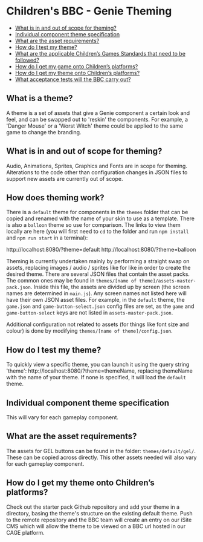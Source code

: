 # Children's BBC - Genie Theming

* [What is in and out of scope for theming?](#what-is-in-and-out-of-scope-for-theming)
* [Individual component theme specification](#individual-component-theme-specification)
* [What are the asset requirements?](#what-are-the-asset-requirements)
* [How do I test my theme?](#how-do-i-test-my-theme)
* [What are the applicable Children’s Games Standards that need to be followed?](#what-are-the-applicable-children’s-games-standards-that-need-to-be-followed)
* [How do I get my game onto Children’s platforms?](#how-do-i-get-my-game-onto-children’s-platforms)
* [How do I get my theme onto Children’s platforms?](#how-do-i-get-my-theme-onto-children’s-platforms)
* [What acceptance tests will the BBC carry out?](#what-acceptance-tests-will-the-bbc-carry-out)

## What is a theme?

A theme is a set of assets that give a Genie component a certain look and feel, and can be swapped out to 'reskin' the components. For example, a 'Danger Mouse' or a 'Worst Witch' theme could be applied to the same game to change the branding.

## What is in and out of scope for theming?

Audio, Animations, Sprites, Graphics and Fonts are in scope for theming. Alterations to the code other than configuration changes in JSON files to support new assets are currently out of scope.

## How does theming work?

There is a `default` theme for components in the `themes` folder that can be copied and renamed with the name of your skin to use as a template. There is also a `balloon` theme so use for comparison. The links to view them locally are here (you will first need to `cd` to the folder and run `npm install` and `npm run start` in a terminal):

http://localhost:8080/?theme=default
http://localhost:8080/?theme=balloon

Theming is currently undertaken mainly by performing a straight swap on assets, replacing images / audio / sprites like for like in order to create the desired theme. There are several JSON files that contain the asset packs. The common ones may be found in `themes/[name of theme]/assets-master-pack.json`. Inside this file, the assets are divided up by screen (the screen names are determined in `main.js`). Any screen names not listed here will have their own JSON asset files. For example, in the `default` theme, the `game.json` and `game-button-select.json` config files are set, as the `game` and `game-button-select` keys are not listed in `assets-master-pack.json`.

Additional configuration not related to assets (for things like font size and colour) is done by modifying `themes/[name of theme]/config.json`.

## How do I test my theme?

To quickly view a specific theme, you can launch it using the query string 'theme': http://localhost:8080/?theme=themeName, replacing themeName with the name of your theme. If none is specified, it will load the `default` theme.

## Individual component theme specification

This will vary for each gameplay component.

## What are the asset requirements?

The assets for GEL buttons can be found in the folder: `themes/default/gel/`. These can be copied across directly. This other assets needed will also vary for each gameplay component.

## How do I get my theme onto Children’s platforms?

Check out the starter pack Github repository and add your theme in a directory, basing the theme's structure on the existing default theme. Push to the remote repository and the BBC team will create an entry on our iSite CMS which will allow the theme to be viewed on a BBC url hosted in our CAGE platform.